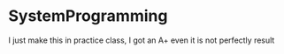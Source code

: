 # SystemProgramming

I just make this in practice class, I got an A+ even it is not perfectly result
